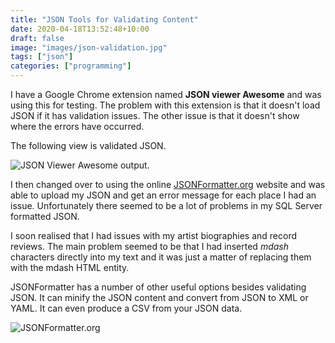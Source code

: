 ```yaml
---
title: "JSON Tools for Validating Content"
date: 2020-04-18T13:52:48+10:00
draft: false
image: "images/json-validation.jpg"
tags: ["json"]
categories: ["programming"]
---
```


I have a Google Chrome extension named **JSON viewer Awesome** and was using this for testing. The problem with this extension is that it doesn't load JSON if it has validation issues. The other issue is that it doesn't show where the errors have occurred.

The following view is validated JSON.

![JSON Viewer Awesome output.](../images/json-viewer-awesome.jpg "JSON Viewer Awesome output.")

I then changed over to using the online [JSONFormatter.org](https://jsonformatter.org/) website and was able to upload my JSON and get an error message for each place I had an issue. Unfortunately there seemed to be a lot of problems in my SQL Server formatted JSON.

I soon realised that I had issues with my artist biographies and record reviews. The main problem seemed to be that I had inserted *mdash* characters directly into my text and it was just a matter of replacing them with the mdash HTML entity.

JSONFormatter has a number of other useful options besides validating JSON. It can minify the JSON content and convert from JSON to XML or YAML. It can even produce a CSV from your JSON data.

![JSONFormatter.org](../images/json-formatter.jpg "JSONFormatter.org")

